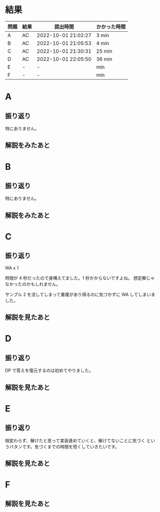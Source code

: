 # 結果

| 問題 | 結果 | 提出時間            | かかった時間 |
|------|------|---------------------|--------------|
| A    | AC   | 2022-10-01 21:02:27 | 3 min        |
| B    | AC   | 2022-10-01 21:05:53 | 4 min        |
| C    | AC   | 2022-10-01 21:30:31 | 25 min       |
| D    | AC   | 2022-10-01 22:05:50 | 36 min       |
| E    | -    | -                   |     min      |
| F    | -    | -                   |     min      |

# A

## 振り返り

特にありません。

## 解説をみたあと

# B

## 振り返り

特にありません。

## 解説をみたあと

# C

## 振り返り

WA x 1

時間が 4 秒だったので身構えてました。1 秒かからないですよね。
想定解じゃなかったのかもしれません。

サンプル 2 を流してしまって重複があり得るのに気づかずに
WA してしまいました。

## 解説を見たあと

# D

## 振り返り

DP で答えを復元するのは初めてやりました。

## 解説を見たあと

# E

## 振り返り

相変わらず、解けたと思って実装進めていくと、解けてないことに気づく
というパタンです。気づくまでの時間を短くしていきたいです。

## 解説を見たあと

# F

## 解説を見たあと
